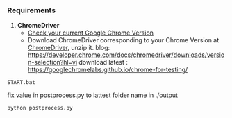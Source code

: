 ### Requirements

1. **ChromeDriver**
	- [Check your current Google Chrome Version](https://www.businessinsider.com/what-version-of-google-chrome-do-i-have)
	- Download ChromeDriver corresponding to your Chrome Version at [ChromeDriver](https://chromedriver.chromium.org/downloads), unzip it.
	blog: https://developer.chrome.com/docs/chromedriver/downloads/version-selection?hl=vi
	download latest : https://googlechromelabs.github.io/chrome-for-testing/

```
START.bat
```
fix value in postprocess.py to lattest folder name in ./output
```
python postprocess.py
```